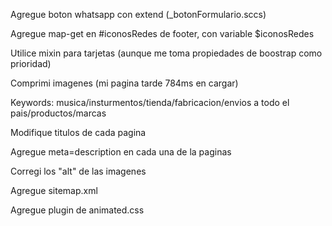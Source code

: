 Agregue boton whatsapp con extend (_botonFormulario.sccs)

Agregue map-get en #iconosRedes de footer, con variable $iconosRedes

Utilice mixin para tarjetas (aunque me toma propiedades de boostrap como prioridad)

Comprimi imagenes (mi pagina tarde 784ms en cargar)

Keywords: musica/insturmentos/tienda/fabricacion/envios a todo el pais/productos/marcas

Modifique titulos de cada pagina

Agregue meta=description en cada una de la paginas

Corregi los "alt" de las imagenes

Agregue sitemap.xml

Agregue plugin de animated.css